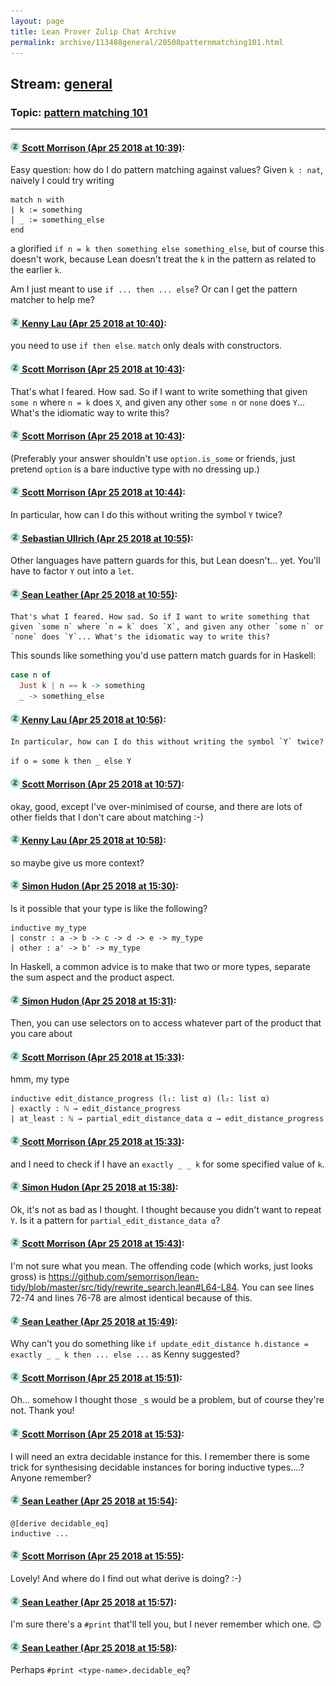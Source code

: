 ```yaml
---
layout: page
title: Lean Prover Zulip Chat Archive 
permalink: archive/113488general/20508patternmatching101.html
---
```


## Stream: [general](index.html)
### Topic: [pattern matching 101](20508patternmatching101.html)

---

#### [![Click to go to Zulip](../../assets/img/zulip2.png) Scott Morrison (Apr 25 2018 at 10:39)](https://leanprover.zulipchat.com/#narrow/stream/113488-general/topic/pattern%20matching%20101/near/125662292):
Easy question: how do I do pattern matching against values? Given `k : nat`, naively I could try writing
```
match n with
| k := something
| _ := something_else
end
```
a glorified `if n = k then something else something_else`, but of course this doesn't work, because Lean doesn't treat the `k` in the pattern as related to the earlier `k`.

Am I just meant to use `if ... then ... else`? Or can I get the pattern matcher to help me?

#### [![Click to go to Zulip](../../assets/img/zulip2.png) Kenny Lau (Apr 25 2018 at 10:40)](https://leanprover.zulipchat.com/#narrow/stream/113488-general/topic/pattern%20matching%20101/near/125662332):
you need to use `if then else`. `match` only deals with constructors.

#### [![Click to go to Zulip](../../assets/img/zulip2.png) Scott Morrison (Apr 25 2018 at 10:43)](https://leanprover.zulipchat.com/#narrow/stream/113488-general/topic/pattern%20matching%20101/near/125662414):
That's what I feared. How sad. So if I want to write something that given `some n` where `n = k` does `X`, and given any other `some n` or `none` does `Y`... What's the idiomatic way to write this?

#### [![Click to go to Zulip](../../assets/img/zulip2.png) Scott Morrison (Apr 25 2018 at 10:43)](https://leanprover.zulipchat.com/#narrow/stream/113488-general/topic/pattern%20matching%20101/near/125662422):
(Preferably your answer shouldn't use `option.is_some` or friends, just pretend `option` is a bare inductive type with no dressing up.)

#### [![Click to go to Zulip](../../assets/img/zulip2.png) Scott Morrison (Apr 25 2018 at 10:44)](https://leanprover.zulipchat.com/#narrow/stream/113488-general/topic/pattern%20matching%20101/near/125662463):
In particular, how can I do this without writing the symbol `Y` twice?

#### [![Click to go to Zulip](../../assets/img/zulip2.png) Sebastian Ullrich (Apr 25 2018 at 10:55)](https://leanprover.zulipchat.com/#narrow/stream/113488-general/topic/pattern%20matching%20101/near/125662781):
Other languages have pattern guards for this, but Lean doesn't... yet. You'll have to factor `Y` out into a `let`.

#### [![Click to go to Zulip](../../assets/img/zulip2.png) Sean Leather (Apr 25 2018 at 10:55)](https://leanprover.zulipchat.com/#narrow/stream/113488-general/topic/pattern%20matching%20101/near/125662792):
```quote
That's what I feared. How sad. So if I want to write something that given `some n` where `n = k` does `X`, and given any other `some n` or `none` does `Y`... What's the idiomatic way to write this?
```

This sounds like something you'd use pattern match guards for in Haskell:

```haskell
case n of
  Just k | n == k -> something
  _ -> something_else
```

#### [![Click to go to Zulip](../../assets/img/zulip2.png) Kenny Lau (Apr 25 2018 at 10:56)](https://leanprover.zulipchat.com/#narrow/stream/113488-general/topic/pattern%20matching%20101/near/125662838):
```quote
In particular, how can I do this without writing the symbol `Y` twice?
```
`if o = some k then _ else Y`

#### [![Click to go to Zulip](../../assets/img/zulip2.png) Scott Morrison (Apr 25 2018 at 10:57)](https://leanprover.zulipchat.com/#narrow/stream/113488-general/topic/pattern%20matching%20101/near/125662856):
okay, good, except I've over-minimised of course, and there are lots of other fields that I don't care about matching :-)

#### [![Click to go to Zulip](../../assets/img/zulip2.png) Kenny Lau (Apr 25 2018 at 10:58)](https://leanprover.zulipchat.com/#narrow/stream/113488-general/topic/pattern%20matching%20101/near/125662899):
so maybe give us more context?

#### [![Click to go to Zulip](../../assets/img/zulip2.png) Simon Hudon (Apr 25 2018 at 15:30)](https://leanprover.zulipchat.com/#narrow/stream/113488-general/topic/pattern%20matching%20101/near/125671684):
Is it possible that your type is like the following?

```
inductive my_type 
| constr : a -> b -> c -> d -> e -> my_type
| other : a' -> b' -> my_type
```

In Haskell, a common advice is to make that two or more types, separate the sum aspect and the product aspect.

#### [![Click to go to Zulip](../../assets/img/zulip2.png) Simon Hudon (Apr 25 2018 at 15:31)](https://leanprover.zulipchat.com/#narrow/stream/113488-general/topic/pattern%20matching%20101/near/125671764):
Then, you can use selectors on to access whatever part of the product that you care about

#### [![Click to go to Zulip](../../assets/img/zulip2.png) Scott Morrison (Apr 25 2018 at 15:33)](https://leanprover.zulipchat.com/#narrow/stream/113488-general/topic/pattern%20matching%20101/near/125671847):
hmm, my type 
```
inductive edit_distance_progress (l₁: list α) (l₂: list α)
| exactly : ℕ → edit_distance_progress
| at_least : ℕ → partial_edit_distance_data α → edit_distance_progress
```

#### [![Click to go to Zulip](../../assets/img/zulip2.png) Scott Morrison (Apr 25 2018 at 15:33)](https://leanprover.zulipchat.com/#narrow/stream/113488-general/topic/pattern%20matching%20101/near/125671851):
and I need to check if I have an `exactly _ _ k` for some specified value of `k`.

#### [![Click to go to Zulip](../../assets/img/zulip2.png) Simon Hudon (Apr 25 2018 at 15:38)](https://leanprover.zulipchat.com/#narrow/stream/113488-general/topic/pattern%20matching%20101/near/125672040):
Ok, it's not as bad as I thought. I thought because you didn't want to repeat `Y`. Is it a pattern for `partial_edit_distance_data α`?

#### [![Click to go to Zulip](../../assets/img/zulip2.png) Scott Morrison (Apr 25 2018 at 15:43)](https://leanprover.zulipchat.com/#narrow/stream/113488-general/topic/pattern%20matching%20101/near/125672190):
I'm not sure what you mean. The offending code (which works, just looks gross) is <https://github.com/semorrison/lean-tidy/blob/master/src/tidy/rewrite_search.lean#L64-L84>. You can see lines 72-74 and lines 76-78 are almost identical because of this.

#### [![Click to go to Zulip](../../assets/img/zulip2.png) Sean Leather (Apr 25 2018 at 15:49)](https://leanprover.zulipchat.com/#narrow/stream/113488-general/topic/pattern%20matching%20101/near/125672413):
Why can't you do something like `if update_edit_distance h.distance = exactly _ _ k then ... else ...` as Kenny suggested?

#### [![Click to go to Zulip](../../assets/img/zulip2.png) Scott Morrison (Apr 25 2018 at 15:51)](https://leanprover.zulipchat.com/#narrow/stream/113488-general/topic/pattern%20matching%20101/near/125672494):
Oh... somehow I thought those `_`s would be a problem, but of course they're not. Thank you!

#### [![Click to go to Zulip](../../assets/img/zulip2.png) Scott Morrison (Apr 25 2018 at 15:53)](https://leanprover.zulipchat.com/#narrow/stream/113488-general/topic/pattern%20matching%20101/near/125672566):
I will need an extra decidable instance for this. I remember there is some trick for synthesising decidable instances for boring inductive types....? Anyone remember?

#### [![Click to go to Zulip](../../assets/img/zulip2.png) Sean Leather (Apr 25 2018 at 15:54)](https://leanprover.zulipchat.com/#narrow/stream/113488-general/topic/pattern%20matching%20101/near/125672589):
```lean
@[derive decidable_eq]
inductive ...
```

#### [![Click to go to Zulip](../../assets/img/zulip2.png) Scott Morrison (Apr 25 2018 at 15:55)](https://leanprover.zulipchat.com/#narrow/stream/113488-general/topic/pattern%20matching%20101/near/125672652):
Lovely! And where do I find out what derive is doing? :-)

#### [![Click to go to Zulip](../../assets/img/zulip2.png) Sean Leather (Apr 25 2018 at 15:57)](https://leanprover.zulipchat.com/#narrow/stream/113488-general/topic/pattern%20matching%20101/near/125672714):
I'm sure there's a `#print` that'll tell you, but I never remember which one. :blush:

#### [![Click to go to Zulip](../../assets/img/zulip2.png) Sean Leather (Apr 25 2018 at 15:58)](https://leanprover.zulipchat.com/#narrow/stream/113488-general/topic/pattern%20matching%20101/near/125672780):
Perhaps `#print <type-name>.decidable_eq`?

